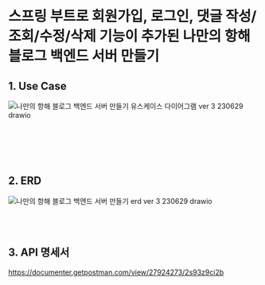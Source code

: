 # 스프링 부트로 회원가입, 로그인, 댓글 작성/조회/수정/삭제 기능이 추가된 나만의 항해 블로그 백엔드 서버 만들기

## 1. Use Case
![나만의 항해 블로그 백엔드 서버 만들기 유스케이스 다이어그램 ver 3 230629 drawio](https://github.com/HaenaCho01/myVoyageBlogVer3/assets/131599243/20d2f287-d3ce-4800-9746-e1384cf5cb41)





<br/>
<br/>



<br/>
<br/>

## 2. ERD
![나만의 항해 블로그 백엔드 서버 만들기 erd ver 3 230629 drawio](https://github.com/HaenaCho01/myVoyageBlogVer3/assets/131599243/c16000e6-a937-4a75-8bee-cabb3704b0f6)





<br/>
<br/>

## 3. API 명세서
https://documenter.getpostman.com/view/27924273/2s93z9ci2b


<br/>
<br/>
